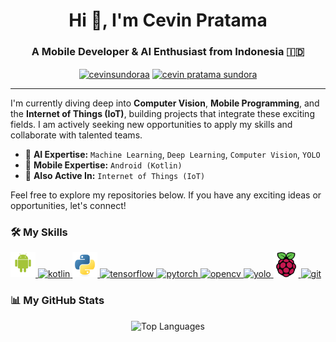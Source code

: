 <h1 align="center">Hi 👋, I'm Cevin Pratama</h1>
<h3 align="center">A Mobile Developer & AI Enthusiast from Indonesia 🇮🇩</h3>

<p align="center">
  <a href="https://www.instagram.com/cevinsundoraa/" target="blank"><img align="center" src="https://img.shields.io/badge/Instagram-%23E4405F.svg?&style=for-the-badge&logo=instagram&logoColor=white" alt="cevinsundoraa" /></a>
  <a href="https://www.linkedin.com/in/cevin-pratama-sundora-3930192ab/" target="blank"><img align="center" src="https://img.shields.io/badge/LinkedIn-0077B5?style=for-the-badge&logo=linkedin&logoColor=white" alt="cevin pratama sundora" /></a>
</p>

---

I'm currently diving deep into **Computer Vision**, **Mobile Programming**, and the **Internet of Things (IoT)**, building projects that integrate these exciting fields. I am actively seeking new opportunities to apply my skills and collaborate with talented teams.

- 🤖 **AI Expertise:** `Machine Learning`, `Deep Learning`, `Computer Vision`, `YOLO`
- 📱 **Mobile Expertise:** `Android (Kotlin)`
- 🔌 **Also Active In:** `Internet of Things (IoT)`

Feel free to explore my repositories below. If you have any exciting ideas or opportunities, let's connect!

### 🛠️ My Skills

<p align="left">
  <a href="https://developer.android.com" target="_blank" rel="noreferrer"> <img src="https://raw.githubusercontent.com/devicons/devicon/master/icons/android/android-original-wordmark.svg" alt="android" width="40" height="40"/> </a>
  <a href="https://kotlinlang.org" target="_blank" rel="noreferrer"> <img src="https://www.vectorlogo.zone/logos/kotlinlang/kotlinlang-icon.svg" alt="kotlin" width="40" height="40"/> </a>
  <a href="https://www.python.org" target="_blank" rel="noreferrer"> <img src="https://raw.githubusercontent.com/devicons/devicon/master/icons/python/python-original.svg" alt="python" width="40" height="40"/> </a>
  <a href="https://www.tensorflow.org" target="_blank" rel="noreferrer"> <img src="https://www.vectorlogo.zone/logos/tensorflow/tensorflow-icon.svg" alt="tensorflow" width="40" height="40"/> </a>
  <a href="https://pytorch.org/" target="_blank" rel="noreferrer"> <img src="https://www.vectorlogo.zone/logos/pytorch/pytorch-icon.svg" alt="pytorch" width="40" height="40"/> </a>
  <a href="https://opencv.org/" target="_blank" rel="noreferrer"> <img src="https://www.vectorlogo.zone/logos/opencv/opencv-icon.svg" alt="opencv" width="40" height="40"/> </a>
  <a href="https://ultralytics.com/" target="_blank" rel="noreferrer"> <img src="https://raw.githubusercontent.com/ultralytics/assets/main/logo.svg" alt="yolo" width="40" height="40"/> </a>
  <a href="https://www.raspberrypi.org/" target="_blank" rel="noreferrer"> <img src="https://raw.githubusercontent.com/devicons/devicon/master/icons/raspberrypi/raspberrypi-original.svg" alt="raspberry pi" width="40" height="40"/> </a>
  <a href="https://git-scm.com/" target="_blank" rel="noreferrer"> <img src="https://www.vectorlogo.zone/logos/git-scm/git-scm-icon.svg" alt="git" width="40" height="40"/> </a>
</p>

### 📊 My GitHub Stats

<p align="center">
  <img width="48%" src="https://github-readme-stats.vercel.app/api/top-langs/?username=cevinpratama&layout=compact&theme=radical&hide_border=true" alt="Top Languages" />
</p>
